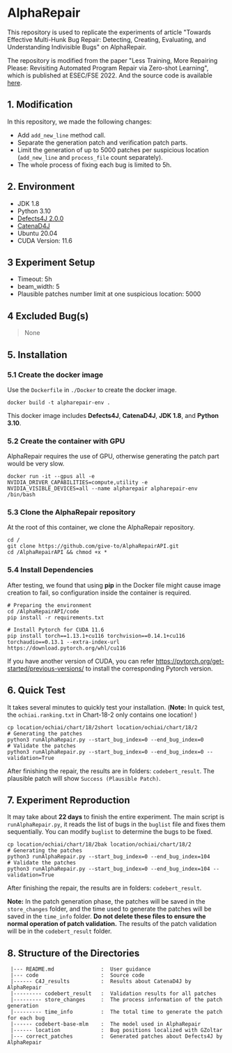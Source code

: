 # AlphaRepair

This repository is used to replicate the experiments of article "Towards Effective Multi-Hunk Bug Repair: Detecting, Creating, Evaluating, and Understanding Indivisible Bugs" on AlphaRepair. 

The repository is modified from the paper "Less Training, More Repairing Please: Revisiting Automated Program Repair via Zero-shot Learning", which is published at ESEC/FSE 2022. And the source code is available [here](https://zenodo.org/record/6819444). 



## 1. Modification

In this repository, we made the following changes:

- Add `add_new_line` method call.
- Separate the generation patch and verification patch parts.
- Limit the generation of up to 5000 patches per suspicious location (`add_new_line` and `process_file` count separately).
- The whole process of fixing each bug is limited to 5h.



## 2. Environment

- JDK 1.8
- Python 3.10
- [Defects4J 2.0.0](https://github.com/rjust/defects4j)
- [CatenaD4J](https://github.com/universetraveller/CatenaD4J)
- Ubuntu 20.04
- CUDA Version: 11.6



## 3 Experiment Setup

- Timeout: 5h
- beam_width: 5
- Plausible patches number limit at one suspicious location: 5000



## 4 Excluded Bug(s)

> None



## 5. Installation

### 5.1 Create the docker image

Use the `Dockerfile` in `./Docker` to create the docker image.

```shell
docker build -t alpharepair-env .
```

This docker image includes **Defects4J**, **CatenaD4J**, **JDK 1.8**, and **Python 3.10**.

### 5.2 Create the container with GPU

AlphaRepair requires the use of GPU, otherwise generating the patch part would be very slow.

```shell
docker run -it --gpus all -e NVIDIA_DRIVER_CAPABILITIES=compute,utility -e NVIDIA_VISIBLE_DEVICES=all --name alpharepair alpharepair-env /bin/bash
```

### 5.3 Clone the AlphaRepair repository

At the root of this container, we clone the AlphaRepair repository.

```shell
cd /
git clone https://github.com/give-to/AlphaRepairAPI.git
cd /AlphaRepairAPI && chmod +x *
```

### 5.4 Install Dependencies

After testing, we found that using **pip** in the Docker file might cause image creation to fail, so configuration inside the container is required.

```shell
# Preparing the environment
cd /AlphaRepairAPI/code
pip install -r requirements.txt

# Install Pytorch for CUDA 11.6
pip install torch==1.13.1+cu116 torchvision==0.14.1+cu116 torchaudio==0.13.1 --extra-index-url https://download.pytorch.org/whl/cu116
```

If you have another version of CUDA, you can refer https://pytorch.org/get-started/previous-versions/ to install the corresponding Pytorch version.



## 6. Quick Test

It takes several minutes to quickly test your installation. (**Note:** In quick test, the `ochiai.ranking.txt` in Chart-18-2 only contains one location! )

```shell
cp location/ochiai/chart/18/2short location/ochiai/chart/18/2
# Generating the patches
python3 runAlphaRepair.py --start_bug_index=0 --end_bug_index=0
# Validate the patches
python3 runAlphaRepair.py --start_bug_index=0 --end_bug_index=0 --validation=True
```

After finishing the repair, the results are in folders: `codebert_result`. The plausible patch will show `Success (Plausible Patch)`.



## 7. Experiment Reproduction

It may take about **22 days** to finish the entire experiment. The main script is `runAlphaRepair.py`, it reads the list of bugs in the `buglist` file and fixes them sequentially. You can modify `buglist` to determine the bugs to be fixed.

```shell
cp location/ochiai/chart/18/2bak location/ochiai/chart/18/2
# Generating the patches
python3 runAlphaRepair.py --start_bug_index=0 --end_bug_index=104
# Validate the patches
python3 runAlphaRepair.py --start_bug_index=0 --end_bug_index=104 --validation=True
```

After finishing the repair, the results are in folders: `codebert_result`. 



**Note:** In the patch generation phase, the patches will be saved in the `store_changes` folder, and the time used to generate the patches will be saved in the `time_info` folder. **Do not delete these files to ensure the normal operation of patch validation.** The results of the patch validation will be in the `codebert_result` folder.



## 8. Structure of the Directories

```
 |--- README.md               :  User guidance
 |--- code                    :  Source code
 |------ C4J_results          :  Results about CatenaD4J by AlphaRepair
 |--------- codebert_result   :  Validation results for all patches
 |--------- store_changes     :  The process information of the patch generation
 |--------- time_info         :  The total time to generate the patch for each bug
 |------ codebert-base-mlm    :  The model used in AlphaRepair
 |------ location             :  Bug positions localized with GZoltar
 |--- correct_patches         :  Generated patches about Defects4J by AlphaRepair
```

